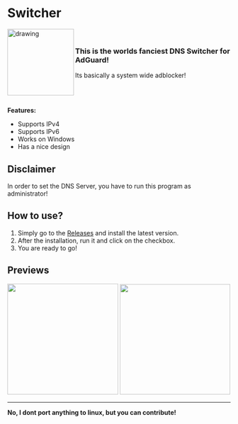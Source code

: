 # Switcher

<img align="left" src="https://alexh.space/images/switcher-icon.png" alt="drawing" width="150"/> 

&nbsp;

<h3>This is the worlds fanciest DNS Switcher for AdGuard!</h3>
Its basically a system wide adblocker!

\
&nbsp;

__Features:__

* Supports IPv4
* Supports IPv6
* Works on Windows
* Has a nice design

## Disclaimer
In order to set the DNS Server, you have to run this program as administrator!

## How to use?
1. Simply go to the [Releases](https://github.com/AlexanderDotH/Switcher/releases) and install the latest version.
2. After the installation, run it and click on the checkbox.
3. You are ready to go!

## Previews

<p float="left">
  <img src="https://alexh.space/images/preview-disabled-new.png" width="250" />
  <img src="https://alexh.space/images/preview-enabled-new.png" width="249" /> 
</p>


---

<b>No, I dont port anything to linux, but you can contribute!</b>
